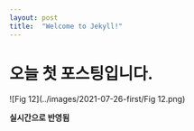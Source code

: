 ```yaml
---
layout: post
title:  "Welcome to Jekyll!"
---
```


# 오늘 첫 포스팅입니다.

![Fig 12](../images/2021-07-26-first/Fig 12.png)

**실시간으로 반영됨**

